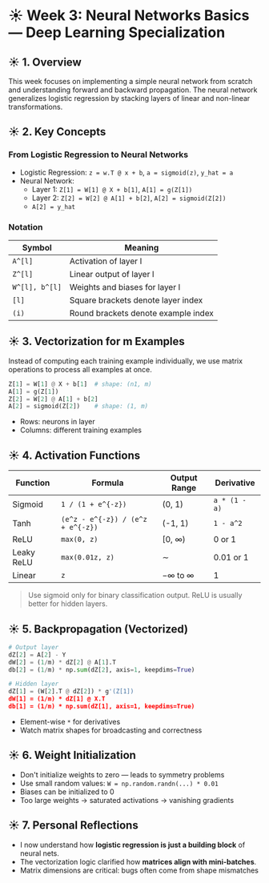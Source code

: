 # ☀️ Week 3: Neural Networks Basics — Deep Learning Specialization

## ☀️ 1. Overview

This week focuses on implementing a simple neural network from scratch and understanding forward and backward propagation. 
The neural network generalizes logistic regression by stacking layers of linear and non-linear transformations.



## ☀️ 2. Key Concepts

### From Logistic Regression to Neural Networks

- Logistic Regression: `z = w.T @ x + b`, `a = sigmoid(z)`, `y_hat = a`
- Neural Network:
  - Layer 1: `Z[1] = W[1] @ X + b[1]`, `A[1] = g(Z[1])`
  - Layer 2: `Z[2] = W[2] @ A[1] + b[2]`, `A[2] = sigmoid(Z[2])`
  - `A[2] = y_hat`


### Notation

| Symbol         | Meaning                             |
| -------------- | ----------------------------------- |
| `A^[l]`        | Activation of layer l               |
| `Z^[l]`        | Linear output of layer l            |
| `W^[l], b^[l]` | Weights and biases for layer l      |
| `[l]`          | Square brackets denote layer index  |
| `(i)`          | Round brackets denote example index |



## ☀️ 3. Vectorization for m Examples

Instead of computing each training example individually, we use matrix operations to process all examples at once.

```python
Z[1] = W[1] @ X + b[1]  # shape: (n1, m)
A[1] = g(Z[1])
Z[2] = W[2] @ A[1] + b[2]
A[2] = sigmoid(Z[2])    # shape: (1, m)
```

- Rows: neurons in layer
- Columns: different training examples



## ☀️ 4. Activation Functions

| Function   | Formula                           | Output Range | Derivative    |
| ---------- | --------------------------------- | ------------ | ------------- |
| Sigmoid    | `1 / (1 + e^{-z})`                | (0, 1)       | `a * (1 - a)` |
| Tanh       | `(e^z - e^{-z}) / (e^z + e^{-z})` | (-1, 1)      | `1 - a^2`     |
| ReLU       | `max(0, z)`                       | [0, ∞)       | 0 or 1        |
| Leaky ReLU | `max(0.01z, z)`                   | ∼            | 0.01 or 1     |
| Linear     | `z`                               | −∞ to ∞      | 1             |

> Use sigmoid only for binary classification output. ReLU is usually better for hidden layers.



## ☀️ 5. Backpropagation (Vectorized)

```python
# Output layer
dZ[2] = A[2] - Y
dW[2] = (1/m) * dZ[2] @ A[1].T
db[2] = (1/m) * np.sum(dZ[2], axis=1, keepdims=True)

# Hidden layer
dZ[1] = (W[2].T @ dZ[2]) * g'(Z[1])
dW[1] = (1/m) * dZ[1] @ X.T
db[1] = (1/m) * np.sum(dZ[1], axis=1, keepdims=True)
```

- Element-wise `*` for derivatives
- Watch matrix shapes for broadcasting and correctness



## ☀️ 6. Weight Initialization

- Don't initialize weights to zero — leads to symmetry problems
- Use small random values: `W = np.random.randn(...) * 0.01`
- Biases can be initialized to 0
- Too large weights → saturated activations → vanishing gradients



## ☀️ 7. Personal Reflections 

- I now understand how **logistic regression is just a building block** of neural nets.
- The vectorization logic clarified how **matrices align with mini-batches**.
- Matrix dimensions are critical: bugs often come from shape mismatches

